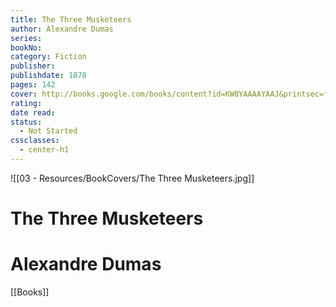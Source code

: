 ```yaml
---
title: The Three Musketeers
author: Alexandre Dumas
series: 
bookNo: 
category: Fiction
publisher: 
publishdate: 1878
pages: 142
cover: http://books.google.com/books/content?id=KW0YAAAAYAAJ&printsec=frontcover&img=1&zoom=1&edge=curl&source=gbs_api
rating: 
date read: 
status:
  - Not Started
cssclasses:
  - center-h1
---
```

![[03 - Resources/BookCovers/The Three Musketeers.jpg]]
# The Three Musketeers
# Alexandre Dumas







[[Books]]